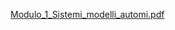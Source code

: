 [Modulo_1_Sistemi_modelli_automi.pdf](https://github.com/user-attachments/files/19175308/Modulo_1_Sistemi_modelli_automi.pdf)

